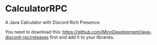 # CalculatorRPC
A Java Calculator with Discord Rich Presence.

You need to download this: https://github.com/MinnDevelopment/java-discord-rpc/releases first and add it to your libraries.
